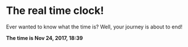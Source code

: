 # The real time clock!

Ever wanted to know what the time is? Well, your journey is about to end!

**The time is Nov 24, 2017, 18:39**